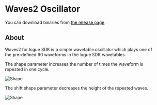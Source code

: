 # Waves2 Oscillator

You can download binaries from [the release page](https://github.com/boochow/waves2/releases).

## About

Waves2 for logue SDK is a simple wavetable oscillator which plays one of the pre-defined 90 waveforms in the logue SDK wavetables.

The shape parameter increases the number of times the waveform is repeated in one cycle.

![Shape](https://raw.githubusercontent.com/boochow/Waves2/images/waves2.gif)

The shift shape parameter decreases the height of the repeated waves.

![Shape](https://raw.githubusercontent.com/boochow/Waves2/images/waves2-alt.gif)